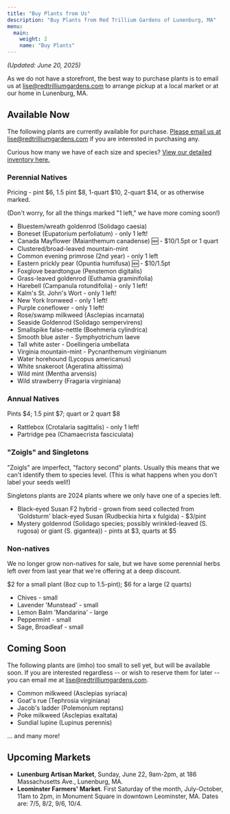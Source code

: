 ```yaml
---
title: "Buy Plants from Us"
description: "Buy Plants from Red Trillium Gardens of Lunenburg, MA"
menu:
  main:
    weight: 2
    name: "Buy Plants"
---
```


_(Updated: June 20, 2025)_

As we do not have a storefront, the best way to purchase plants is to email us at [lise@redtrilliumgardens.com](mailto:lise@redtrilliumgardens.com) to arrange pickup at a local market or at our home in Lunenburg, MA. 

## Available Now

The following plants are currently available for purchase. [Please email us at lise@redtrilliumgardens.com](mailto:lise@redtrilliumgardens.com) if you are interested in purchasing any.

Curious how many we have of each size and species? [View our detailed inventory here.](https://docs.google.com/spreadsheets/d/1FV7iCZJYFeVC55onCDUhkP_r6_sS_5j-vdgNPat4-bk/edit?usp=sharing)

### Perennial Natives

Pricing - pint $6, 1.5 pint $8, 1-quart $10, 2-quart $14, or as otherwise marked.

(Don't worry, for all the things marked "1 left," we have more coming soon!)

- Bluestem/wreath goldenrod (Solidago caesia)
- Boneset (Eupatorium perfoliatum) - only 1 left!
- Canada Mayflower (Maianthemum canadense) 🆕 - $10/1.5pt or 1 quart
- Clustered/broad-leaved mountain-mint
- Common evening primrose (2nd year) - only 1 left
- Eastern prickly pear (Opuntia humifusa) 🆕 - $10/1.5pt
- Foxglove beardtongue (Penstemon digitalis)
- Grass-leaved goldenrod (Euthamia graminifolia)
- Harebell (Campanula rotundifolia) - only 1 left!
- Kalm's St. John's Wort - only 1 left!
- New York Ironweed - only 1 left!
- Purple coneflower - only 1 left!
- Rose/swamp milkweed (Asclepias incarnata)
- Seaside Goldenrod (Solidago sempervirens)
- Smallspike false-nettle (Boehmeria cylindrica)
- Smooth blue aster - Symphyotrichum laeve
- Tall white aster - Doellingeria umbellata
- Virginia mountain-mint - Pycnanthemum virginianum
- Water horehound (Lycopus americanus)
- White snakeroot (Ageratina altissima)
- Wild mint (Mentha arvensis)
- Wild strawberry (Fragaria virginiana)

### Annual Natives

Pints $4; 1.5 pint $7; quart or 2 quart $8

- Rattlebox (Crotalaria sagittalis) - only 1 left!
- Partridge pea (Chamaecrista fasciculata)

### "Zoigls" and Singletons

"Zoigls" are imperfect, "factory second" plants. Usually this means that we can't identify them to species level. (This is what happens when you don't label your seeds well!)

Singletons plants are 2024 plants where we only have one of a species left.

- Black-eyed Susan F2 hybrid - grown from seed collected from 'Goldsturm' black-eyed Susan (Rudbeckia hirta x fulgida) - $3/pint
- Mystery goldenrod (Solidago species; possibly wrinkled-leaved (S. rugosa) or giant (S. gigantea)) - pints at $3, quarts at $5

### Non-natives

We no longer grow non-natives for sale, but we have some perennial herbs left over from last year that we're offering at a deep discount.

$2 for a small plant (8oz cup to 1.5-pint); $6 for a large (2 quarts)

- Chives - small
- Lavender 'Munstead' - small
- Lemon Balm 'Mandarina' - large
- Peppermint - small
- Sage, Broadleaf - small

## Coming Soon 

The following plants are (imho) too small to sell yet, but will be available soon. If you are interested regardless -- or wish to reserve them for later -- you can email me at lise@redtrilliumgardens.com.

- Common milkweed	(Asclepias syriaca)
- Goat's rue	(Tephrosia virginiana)
- Jacob's ladder	(Polemonium reptans)
- Poke milkweed	(Asclepias exaltata)
- Sundial lupine (Lupinus perennis)

... and many more!

## Upcoming Markets

- **Lunenburg Artisan Market**, Sunday, June 22, 9am-2pm, at 186 Massachusetts Ave., Lunenburg, MA.
- **Leominster Farmers' Market**. First Saturday of the month, July-October, 11am to 2pm, in Monument Square in downtown Leominster, MA. Dates are: 7/5, 8/2, 9/6, 10/4.